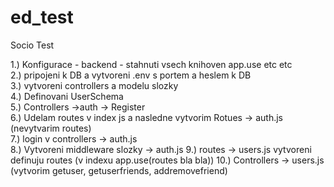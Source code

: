 # ed_test
Socio
Test

1.) Konfigurace - backend - stahnuti vsech knihoven app.use etc etc <br>
2.) pripojeni k DB a vytvoreni .env s portem a heslem k DB<br>
3.) vytvoreni controllers a modelu slozky<br>
4.) Definovani UserSchema<br>
5.) Controllers ->auth -> Register<br>
6.) Udelam routes v index js a nasledne vytvorim Rotues -> auth.js (nevytvarim routes)<br>
7.) login v controllers -> auth.js<br>
8.) Vytvoreni middleware slozky -> auth.js
9.) routes -> users.js vytvoreni definuju routes (v indexu app.use(routes bla bla))
10.) Controllers -> users.js (vytvorim getuser, getuserfriends, addremovefriend)